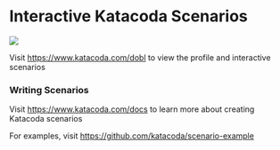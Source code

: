 # Interactive Katacoda Scenarios

[![](http://shields.katacoda.com/katacoda/dobl/count.svg)](https://www.katacoda.com/dobl "Get your profile on Katacoda.com")

Visit https://www.katacoda.com/dobl to view the profile and interactive scenarios

### Writing Scenarios
Visit https://www.katacoda.com/docs to learn more about creating Katacoda scenarios

For examples, visit https://github.com/katacoda/scenario-example
